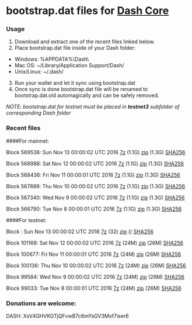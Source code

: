 # bootstrap.dat files for [Dash Core](https://www.dash.org)

### Usage

1. Download and extract one of the recent files linked below.
2. Place bootstrap.dat file inside of your Dash folder:
 - Windows: %APPDATA%\Dash\
 - Mac OS: ~/Library/Application Support/Dash/
 - Unix/Linux: ~/.dash/
3. Run your wallet and let it sync using bootstrap.dat
4. Once sync is done bootstrap.dat file will be renamed to bootstrap.dat.old automagically and can be safely removed.

_NOTE: bootstrap.dat for testnet must be placed in **testnet3** subfolder of corresponding Dash folder_

### Recent files

####For mainnet:

Block 569536: Sun Nov 13 00:00:02 UTC 2016 [7z](https://transfer.sh/nXPV9/bootstrap.dat.20161113.7z) (1.1G) [zip](https://transfer.sh/RCR4b/bootstrap.dat.20161113.zip) (1.3G) [SHA256](https://transfer.sh/bR02j/sha256.txt)

Block 568988: Sat Nov 12 00:00:02 UTC 2016 [7z](https://transfer.sh/woFPg/bootstrap.dat.20161112.7z) (1.1G) [zip](https://transfer.sh/fkjKb/bootstrap.dat.20161112.zip) (1.3G) [SHA256](https://transfer.sh/vC7V0/sha256.txt)

Block 568436: Fri Nov 11 00:00:01 UTC 2016 [7z](https://transfer.sh/nCHr9/bootstrap.dat.20161111.7z) (1.1G) [zip](https://transfer.sh/15k8Ii/bootstrap.dat.20161111.zip) (1.3G) [SHA256](https://transfer.sh/114JUI/sha256.txt)

Block 567889: Thu Nov 10 00:00:02 UTC 2016 [7z](https://transfer.sh/iwmzX/bootstrap.dat.20161110.7z) (1.1G) [zip](https://transfer.sh/Debmx/bootstrap.dat.20161110.zip) (1.3G) [SHA256](https://transfer.sh/xzxAi/sha256.txt)

Block 567340: Wed Nov  9 00:00:02 UTC 2016 [7z](https://transfer.sh/1d71B/bootstrap.dat.20161109.7z) (1.1G) [zip](https://transfer.sh/x6uXf/bootstrap.dat.20161109.zip) (1.3G) [SHA256](https://transfer.sh/11R0HD/sha256.txt)

Block 566790: Tue Nov  8 00:00:01 UTC 2016 [7z](https://transfer.sh/4P9xX/bootstrap.dat.20161108.7z) (1.1G) [zip](https://transfer.sh/Fierd/bootstrap.dat.20161108.zip) (1.3G) [SHA256](https://transfer.sh/1gxvi/sha256.txt)

####For testnet:

Block : Sun Nov 13 00:00:02 UTC 2016 [7z](https://transfer.sh/93aZ1/bootstrap.dat.20161113.7z) (32) [zip]() () [SHA256](https://transfer.sh/hBgIh/sha256.txt)

Block 101168: Sat Nov 12 00:00:02 UTC 2016 [7z](https://transfer.sh/2IPjm/bootstrap.dat.20161112.7z) (24M) [zip](https://transfer.sh/quy0U/bootstrap.dat.20161112.zip) (26M) [SHA256](https://transfer.sh/6MF6U/sha256.txt)

Block 100677: Fri Nov 11 00:00:01 UTC 2016 [7z](https://transfer.sh/ebH9t/bootstrap.dat.20161111.7z) (24M) [zip](https://transfer.sh/OTscu/bootstrap.dat.20161111.zip) (26M) [SHA256](https://transfer.sh/oQiFr/sha256.txt)

Block 100136: Thu Nov 10 00:00:02 UTC 2016 [7z](https://transfer.sh/xEZWj/bootstrap.dat.20161110.7z) (24M) [zip](https://transfer.sh/eHAV6/bootstrap.dat.20161110.zip) (26M) [SHA256](https://transfer.sh/HF1gn/sha256.txt)

Block 99584: Wed Nov  9 00:00:02 UTC 2016 [7z](https://transfer.sh/2b8Rx/bootstrap.dat.20161109.7z) (24M) [zip](https://transfer.sh/VifaX/bootstrap.dat.20161109.zip) (26M) [SHA256](https://transfer.sh/16awCr/sha256.txt)

Block 99033: Tue Nov  8 00:00:01 UTC 2016 [7z](https://transfer.sh/sUrP0/bootstrap.dat.20161108.7z) (24M) [zip](https://transfer.sh/13qbX/bootstrap.dat.20161108.zip) (26M) [SHA256](https://transfer.sh/WCXfG/sha256.txt)

### Donations are welcome:

DASH: XsV4GHVKGTjQFvwB7c6mYsGV3Mxf7iser6
